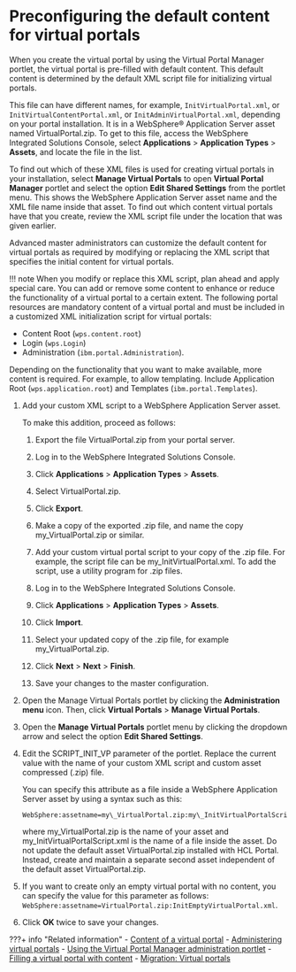 # Preconfiguring the default content for virtual portals

When you create the virtual portal by using the Virtual Portal Manager portlet, the virtual portal is pre-filled with default content. This default content is determined by the default XML script file for initializing virtual portals.

This file can have different names, for example, `InitVirtualPortal.xml`, or `InitVirtualContentPortal.xml`, or `InitAdminVirtualPortal.xml`, depending on your portal installation. It is in a WebSphere® Application Server asset named VirtualPortal.zip. To get to this file, access the WebSphere Integrated Solutions Console, select **Applications** \> **Application Types** \> **Assets**, and locate the file in the list.

To find out which of these XML files is used for creating virtual portals in your installation, select **Manage Virtual Portals** to open **Virtual Portal Manager** portlet and select the option **Edit Shared Settings** from the portlet menu. This shows the WebSphere Application Server asset name and the XML file name inside that asset. To find out which content virtual portals have that you create, review the XML script file under the location that was given earlier.

Advanced master administrators can customize the default content for virtual portals as required by modifying or replacing the XML script that specifies the initial content for virtual portals.

!!! note
    When you modify or replace this XML script, plan ahead and apply special care. You can add or remove some content to enhance or reduce the functionality of a virtual portal to a certain extent. The following portal resources are mandatory content of a virtual portal and must be included in a customized XML initialization script for virtual portals:

-   Content Root \(`wps.content.root`\)
-   Login \(`wps.Login`\)
-   Administration \(`ibm.portal.Administration`\).

Depending on the functionality that you want to make available, more content is required. For example, to allow templating. Include Application Root \(`wps.application.root`\) and Templates \(`ibm.portal.Templates`\).

1.  Add your custom XML script to a WebSphere Application Server asset.

    To make this addition, proceed as follows:

    1.  Export the file VirtualPortal.zip from your portal server.

    2.  Log in to the WebSphere Integrated Solutions Console.

    3.  Click **Applications** \> **Application Types** \> **Assets**.

    4.  Select VirtualPortal.zip.

    5.  Click **Export**.

    6.  Make a copy of the exported .zip file, and name the copy my\_VirtualPortal.zip or similar.

    7.  Add your custom virtual portal script to your copy of the .zip file. For example, the script file can be my\_InitVirtualPortal.xml. To add the script, use a utility program for .zip files.

    8.  Log in to the WebSphere Integrated Solutions Console.

    9.  Click **Applications** \> **Application Types** \> **Assets**.

    10. Click **Import**.

    11. Select your updated copy of the .zip file, for example my\_VirtualPortal.zip.

    12. Click **Next** \> **Next** \> **Finish**.

    13. Save your changes to the master configuration.

2.  Open the Manage Virtual Portals portlet by clicking the **Administration menu** icon. Then, click **Virtual Portals** \> **Manage Virtual Portals**.

3.  Open the **Manage Virtual Portals** portlet menu by clicking the dropdown arrow and select the option **Edit Shared Settings**.

4.  Edit the SCRIPT\_INIT\_VP parameter of the portlet. Replace the current value with the name of your custom XML script and custom asset compressed \(.zip\) file.

    You can specify this attribute as a file inside a WebSphere Application Server asset by using a syntax such as this:

    ```
    WebSphere:assetname=my\_VirtualPortal.zip:my\_InitVirtualPortalScript.xml
    ```

    where my\_VirtualPortal.zip is the name of your asset and my\_InitVirtualPortalScript.xml is the name of a file inside the asset. Do not update the default asset VirtualPortal.zip installed with HCL Portal. Instead, create and maintain a separate second asset independent of the default asset VirtualPortal.zip.

5.  If you want to create only an empty virtual portal with no content, you can specify the value for this parameter as follows: `WebSphere:assetname=VirtualPortal.zip:InitEmptyVirtualPortal.xml`.

6.  Click **OK** twice to save your changes.



???+ info "Related information"
    - [Content of a virtual portal](../../vp_planning/advppln_content.md)
    - [Administering virtual portals](../../adm_vp_task/index.md)
    - [Using the Virtual Portal Manager administration portlet](../../vp_mgr_portlet/advp_vpmgr_use.md)
    - [Filling a virtual portal with content](../../adm_vp_task/vp_adm_task/advp_tsk_fill_content.md)
    - [Migration: Virtual portals](../../../../deployment/manage/migrate/planning_migration/mig_plan_expectations/mig_plan_expect_vp.md)

